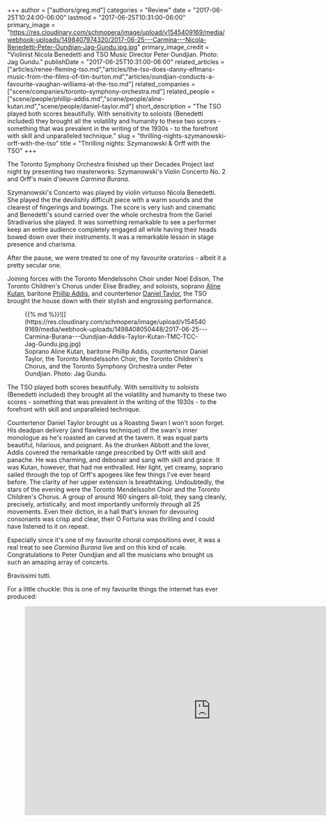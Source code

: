+++
author = ["authors/greg.md"]
categories = "Review"
date = "2017-06-25T10:24:00-06:00"
lastmod = "2017-06-25T10:31:00-06:00"
primary_image = "https://res.cloudinary.com/schmopera/image/upload/v1545409169/media/webhook-uploads/1498407974320/2017-06-25---Carmina---Nicola-Benedetti-Peter-Oundjian-Jag-Gundu.jpg.jpg"
primary_image_credit = "Violinist Nicola Benedetti and TSO Music Director Peter Oundjian. Photo: Jag Gundu."
publishDate = "2017-06-25T10:31:00-06:00"
related_articles = ["articles/renee-fleming-tso.md","articles/the-tso-does-danny-elfmans-music-from-the-films-of-tim-burton.md","articles/oundjian-conducts-a-favourite-vaughan-williams-at-the-tso.md"]
related_companies = ["scene/companies/toronto-symphony-orchestra.md"]
related_people = ["scene/people/phillip-addis.md","scene/people/aline-kutan.md","scene/people/daniel-taylor.md"]
short_description = "The TSO played both scores beautifully. With sensitivity to soloists (Benedetti included) they brought all the volatility and humanity to these two scores - something that was prevalent in the writing of the 1930s - to the forefront with skill and unparalleled technique."
slug = "thrilling-nights-szymanowski-orff-with-the-tso"
title = "Thrilling nights: Szymanowski &amp; Orff with the TSO"
+++

The Toronto Symphony Orchestra finished up their Decades Project last night by presenting two masterworks: Szymanowski's Violin Concerto No. 2 and Orff's main d'oeuvre *Carmina Burana*. 

Szymanowski's Concerto was played by violin virtuoso Nicola Benedetti. She played the the devilishly difficult piece with a warm sounds and the clearest of fingerings and bowings. The score is very lush and cinematic and Benedetti's sound carried over the whole orchestra from the Gariel Stradivarius she played. It was something remarkable to see a performer keep an entire audience completely engaged all while having their heads bowed down over their instruments. It was a remarkable lesson in stage presence and charisma. 

After the pause, we were treated to one of my favourite oratorios - albeit it a pretty secular one. 

Joining forces with the Toronto Mendelssohn Choir under Noel Edison, The Toronto Children's Chorus under Elise Bradley, and soloists, soprano [Aline Kutan](/scene/people/aline-kutan/), baritone [Phillip Addis](/scene/people/phillip-addis/), and countertenor [Daniel Taylor](/scene/people/daniel-taylor/), the TSO brought the house down with their stylish and engrossing performance. 

<figure data-type="image">{{% md %}}![](https://res.cloudinary.com/schmopera/image/upload/v1545409169/media/webhook-uploads/1498408050448/2017-06-25---Carmina-Burana---Oundjian-Addis-Taylor-Kutan-TMC-TCC-Jag-Gundu.jpg.jpg)
<figcaption>Soprano Aline Kutan, baritone Phillip Addis, countertenor Daniel Taylor, the Toronto Mendelssohn Choir, the Toronto Children's Chorus, and the Toronto Symphony Orchestra under Peter Oundjian. Photo: Jag Gundu.</figcaption>
</figure>

The TSO played both scores beautifully. With sensitivity to soloists (Benedetti included) they brought all the volatility and humanity to these two scores - something that was prevalent in the writing of the 1930s - to the forefront with skill and unparalleled technique.

Countertenor Daniel Taylor brought us a Roasting Swan I won't soon forget. His deadpan delivery (and flawless technique) of the swan's inner monologue as he's roasted an carved at the tavern. It was equal parts beautiful, hilarious, and poignant. As the drunken Abbott and the lover, Addis covered the remarkable range prescribed by Orff with skill and panache. He was charming, and debonair and sang with skill and grace. It was Kutan, however, that had me enthralled. Her light, yet creamy, soprano sailed through the top of Orff's apogees like few things I've ever heard before. The clarity of her upper extension is breathtaking. Undoubtedly, the stars of the evening were the Toronto Mendelssohn Choir and the Toronto Children's Chorus. A group of around 160 singers all-told, they sang cleanly, precisely, artistically, and most importantly uniformly through all 25 movements. Even their diction, in a hall that's known for devouring consonants was crisp and clear, their O Fortuna was thrilling and I could have listened to it on repeat. 

Especially since it's one of my favourite choral compositions ever, it was a real treat to see *Carmina Burana* live and on this kind of scale. Congratulations to Peter Oundjian and all the musicians who brought us such an amazing array of concerts. 

Bravissimi tutti. 

For a little chuckle: this is one of my favourite things the internet has ever produced:

<figure data-type="video">
<iframe width="854" height="480" src="https://www.youtube.com/embed/nIwrgAnx6Q8" frameborder="0" allowfullscreen></iframe>
</figure>
